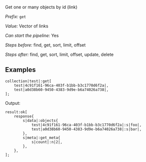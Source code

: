 Get one or many objects by id (link)

*Prefix:* `get`

*Value:* Vector of links

*Can start the pipeline:* Yes

*Steps before:* find, get, sort, limit, offset

*Steps after:* find, get, sort, limit, offset, update, delete

## Examples

<pre><code><span class="prefix_primitive">collection</span>|<span class="value_primitive">test</span>|:<span class="prefix_vector">get</span>[
	<span class="prefix_link">test</span>|<span class="value_link">4c91f161-96ca-403f-b1bb-b3c1770d6f2a</span>|,
	<span class="prefix_link">test</span>|<span class="value_link">a0d38b60-9450-4383-9d9e-b6a74026a738</span>|,
];
</code></pre>

Output:

<pre><code><span class="prefix_primitive">result</span>:<span class="prefix_vector">ok</span>[
	<span class="prefix_map">response</span>{
		<span class="prefix_string">s</span>|<span class="value_string">data</span>|:<span class="prefix_map">objects</span>{
			<span class="prefix_link">test</span>|<span class="value_link">4c91f161-96ca-403f-b1bb-b3c1770d6f2a</span>|:<span class="prefix_string">s</span>|<span class="value_string">foo</span>|,
			<span class="prefix_link">test</span>|<span class="value_link">a0d38b60-9450-4383-9d9e-b6a74026a738</span>|:<span class="prefix_string">s</span>|<span class="value_string">bar</span>|,
		},
		<span class="prefix_string">s</span>|<span class="value_string">meta</span>|:<span class="prefix_map">get_meta</span>{
			<span class="prefix_string">s</span>|<span class="value_string">count</span>|:<span class="prefix_number">n</span>|<span class="value_number">2</span>|,
		},
	},
];
</code></pre>